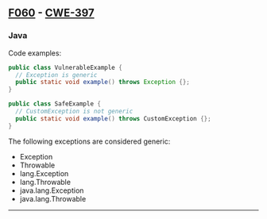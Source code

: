 
## [F060][F060] - [CWE-397][CWE-397]

### Java

Code examples:

```java
public class VulnerableExample {
  // Exception is generic
  public static void example() throws Exception {};
}

public class SafeExample {
  // CustomException is not generic
  public static void example() throws CustomException {};
}
```

The following exceptions are considered generic:

- Exception
- Throwable
- lang.Exception
- lang.Throwable
- java.lang.Exception
- java.lang.Throwable

---

[CWE-397]: https://cwe.mitre.org/data/definitions/397.html
[F060]: https://fluidattacks.com/products/rules/findings/060
